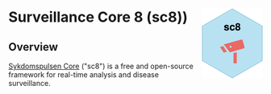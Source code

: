 # Surveillance Core 8 (sc8)) <a href="https://docs.sykdomspulsen.no/sc"><img src="man/figures/logo.png" align="right" width="120" /></a>

## Overview 

[Sykdomspulsen Core](https://docs.sykdomspulsen.no/sc) ("sc8") is a free and open-source framework for real-time analysis and disease surveillance.
